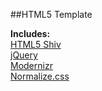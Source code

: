 ##HTML5 Template

**Includes:**  
[HTML5 Shiv](https://github.com/aFarkas/html5shiv/)  
[jQuery](http://jquery.com/)  
[Modernizr](http://modernizr.com/)  
[Normalize.css](http://necolas.github.io/normalize.css/)  